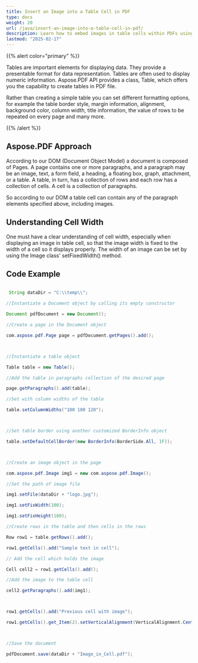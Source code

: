 ```yaml
---
title: Insert an Image into a Table Cell in PDF
type: docs
weight: 20
url: /java/insert-an-image-into-a-table-cell-in-pdf/
description: Learn how to embed images in table cells within PDFs using Aspose.PDF for Java. Add visual appeal to your documents.
lastmod: "2025-02-17"
---
```


{{% alert color="primary" %}}

Tables are important elements for displaying data. They provide a presentable format for data representation. Tables are often used to display numeric information. Aspose.PDF API provides a class, Table, which offers you the capability to create tables in PDF file.

Rather than creating a simple table you can set different formatting options, for example the table border style, margin information, alignment, background color, column width, title information, the value of rows to be repeated on every page and many more.

{{% /alert %}}

## Aspose.PDF Approach

According to our DOM (Document Object Model) a document is composed of Pages. A page contains one or more paragraphs, and a paragraph may be an image, text, a form field, a heading, a floating box, graph, attachment, or a table. A table, in turn, has a collection of rows and each row has a collection of cells. A cell is a collection of paragraphs.

So according to our DOM a table cell can contain any of the paragraph elements specified above, including images.

## Understanding Cell Width

One must have a clear understanding of cell width, especially when displaying an image in table cell, so that the image width is fixed to the width of a cell so it displays properly. The width of an image can be set by using the Image class' setFixedWidth() method.


## Code Example

```java

 String dataDir = "C:\\temp\\";

//Instantiate a Document object by calling its empty constructor

Document pdfDocument = new Document();

//Create a page in the Document object

com.aspose.pdf.Page page = pdfDocument.getPages().add();



//Instantiate a table object

Table table = new Table();

//Add the table in paragraphs collection of the desired page

page.getParagraphs().add(table);

//Set with column widths of the table

table.setColumnWidths("100 100 120");



//Set table border using another customized BorderInfo object

table.setDefaultCellBorder(new BorderInfo(BorderSide.All, 1F));



//Create an image object in the page

com.aspose.pdf.Image img1 = new com.aspose.pdf.Image();

//Set the path of image file

img1.setFile(dataDir + "logo.jpg");		

img1.setFixWidth(100);

img1.setFixHeight(100);

//Create rows in the table and then cells in the rows

Row row1 = table.getRows().add();

row1.getCells().add("Sample text in cell");

// Add the cell which holds the image

Cell cell2 = row1.getCells().add();

//Add the image to the table cell

cell2.getParagraphs().add(img1);



row1.getCells().add("Previous cell with image");

row1.getCells().get_Item(2).setVerticalAlignment(VerticalAlignment.Center);



//Save the document

pdfDocument.save(dataDir + "Image_in_Cell.pdf");    

```
